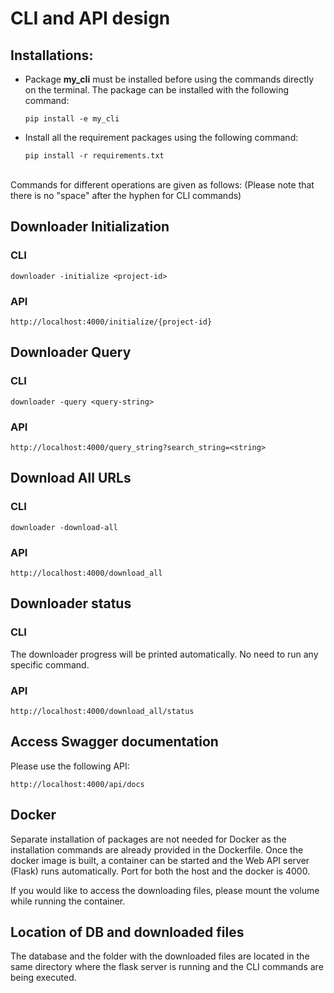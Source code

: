# CLI and API design

## Installations:
- Package **my_cli** must be installed before using the commands directly on the terminal. The package can be installed with the following command:

    ```pip install -e my_cli```

- Install all the requirement packages using the following command:

    ```pip install -r requirements.txt```

<br>
Commands for different operations are given as follows: (Please note that there is no "space" after the hyphen for CLI commands)

## Downloader Initialization

### CLI

```downloader -initialize <project-id>```

### API

```http://localhost:4000/initialize/{project-id}```

## Downloader Query

### CLI

```downloader -query <query-string>```

### API

```http://localhost:4000/query_string?search_string=<string>```

## Download All URLs

### CLI

```downloader -download-all```

### API

```http://localhost:4000/download_all```

## Downloader status

### CLI

The downloader progress will be printed automatically. No need to run any specific command.

### API

```http://localhost:4000/download_all/status```

## Access Swagger documentation

Please use the following API:

```http://localhost:4000/api/docs```

## Docker

Separate installation of packages are not needed for Docker as the installation commands are already provided in the Dockerfile. Once the docker image is built, a container can be started and the Web API server (Flask) runs automatically. Port for both the host and the docker is 4000.

If you would like to access the downloading files, please mount the volume while running the container.

## Location of DB and downloaded files

The database and the folder with the downloaded files are located in the same directory where the flask server is running and the CLI commands are being executed.